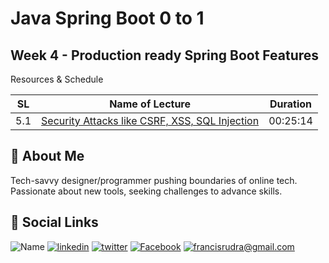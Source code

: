 # Java Spring Boot 0 to 1

## Week 4 - Production ready Spring Boot Features

Resources & Schedule

| SL  | Name of Lecture                                                              | Duration |
| --- | ---------------------------------------------------------------------------- | -------- |
| 5.1 | [Security Attacks like CSRF, XSS, SQL Injection](./5_1_Security_Attacks.pdf) | 00:25:14 |

## 🚀 About Me

Tech-savvy designer/programmer pushing boundaries of online tech. Passionate about new tools, seeking challenges to advance skills.

## 🔗 Social Links

![Name](https://img.shields.io/badge/Name-Francis%20Rudra%20D%20Cruze-yellowgreen?style=for-the-badge)
[![linkedin](https://img.shields.io/badge/linkedin-0A66C2?style=for-the-badge&logo=linkedin&logoColor=white)](https://www.linkedin.com/in/rudradcruze)
[![twitter](https://img.shields.io/badge/twitter-1DA1F2?style=for-the-badge&logo=twitter&logoColor=white)](https://twitter.com/rudradcruze)
[![Facebook](https://img.shields.io/badge/facebook-4267B2?style=for-the-badge&logo=facebook&logoColor=white)](https://facebook.com/rudradcruze)
[![francisrudra@gmail.com](https://img.shields.io/badge/gmail-4267B2?style=for-the-badge&logo=gmail&logoColor=white)](mailto:francisrudra@gmail.com)
